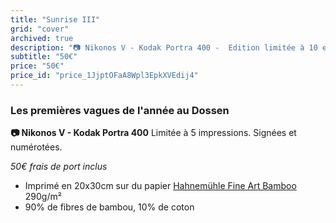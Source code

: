 ```yaml
---
title: "Sunrise III"
grid: "cover"
archived: true
description: "📷 Nikonos V - Kodak Portra 400 -  Edition limitée à 10 exemplaires - 50€ frais de port inclus"
subtitle: "50€"
price: "50€"
price_id: "price_1JjptOFaA8Wpl3EpkXVEdij4"
---
```

### Les premières vagues de l'année au Dossen

**📷 Nikonos V - Kodak Portra 400**
Limitée à 5 impressions. Signées et numérotées.

*50€ frais de port inclus*

- Imprimé en 20x30cm sur du papier [Hahnemühle Fine Art Bamboo](https://www.hahnemuehle.com/fr/digital-fineart/les-papiers-a-jet-dencre-fineart/natural-line/p/Product/show/202/1036.html) 290g/m²
- 90% de fibres de bambou, 10% de coton

